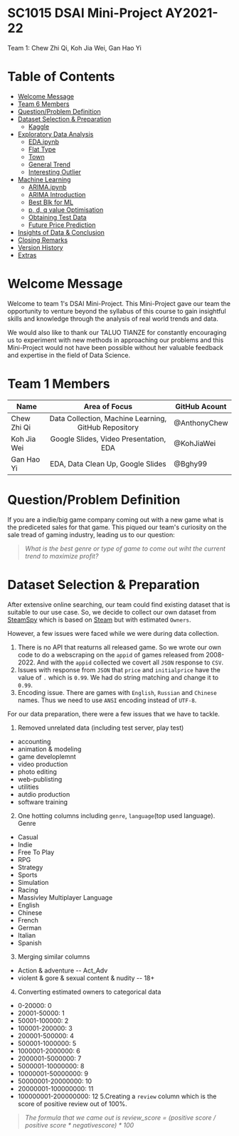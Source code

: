 # SC1015 DSAI Mini-Project AY2021-22

Team 1: Chew Zhi Qi, Koh Jia Wei, Gan Hao Yi

# Table of Contents

- [Welcome Message](#welcome-message)
- [Team 6 Members](#team-6-members)
- [Question/Problem Definition](#questionproblem-definition)
- [Dataset Selection & Preparation](#dataset-selection--preparation)
    - [Kaggle](https://www.kaggle.com/datasets/teyang/singapore-hdb-flat-resale-prices-19902020)
- [Exploratory Data Analysis](#exploratory-data-analysis)
    - [EDA.ipynb](https://github.com/BLTech-py/sc1015/blob/main/EDA.ipynb)
    - [Flat Type](#flat-type)
    - [Town](#town)
    - [General Trend](#general-trend)
    - [Interesting Outlier](#interesting-outlier)
- [Machine Learning](#machine-learning)
    - [ARIMA.ipynb](https://github.com/BLTech-py/sc1015/blob/main/ARIMA.ipynb)
    - [ARIMA Introduction](#arima-introduction)
    - [Best Blk for ML](#best-blk-for-ml)
    - [p, d, q value Optimisation](#p-d-q-value-optimisation)
    - [Obtaining Test Data](#obtaining-test-data)
    - [Future Price Prediction](#future-price-predictionfuture-price-prediction)
- [Insights of Data & Conclusion](#insights-of-data--conclusion)
- [Closing Remarks](#closing-remarks)
- [Version History](#version-history)
- [Extras](#extras)

# Welcome Message

Welcome to team 1's DSAI Mini-Project. This Mini-Project gave our team the opportunity to venture beyond the syllabus of
this course to gain insightful skills and knowledge through the analysis of real world trends and data.

We would also like to thank our TALUO TIANZE for constantly encouraging us to experiment with new methods in
approaching our problems and this Mini-Project would not have been possible without her valuable feedback and expertise
in the field of Data Science.

# Team 1 Members

| Name                 |              Area of Focus               |GitHub Acount|
|----------------------|:----------------------------------------------------:|---|
| Chew Zhi Qi          | Data Collection, Machine Learning, GitHub Repository |@AnthonyChew|
| Koh Jia Wei          | Google Slides, Video Presentation, EDA               |@KohJiaWei|
| Gan Hao Yi           | EDA, Data Clean Up, Google Slides                    |@Bghy99|

# Question/Problem Definition

If you are a indie/big game company coming out with a new game what is the prediceted sales for that game. This piqued our team's curiosity on the sale tread of gaming industry, leading us to our question:

> *What is the best genre or type of game to come out wiht the current trend to maximize profit?*

# Dataset Selection & Preparation

After extensive online searching, our team could find existing dataset that is suitable to our use case. So, we decide to collect our own dataset from [SteamSpy](https://steamspy.com/) which is based on [Steam](https://store.steampowered.com/) but with estimated `Owners`.

However, a few issues were faced while we were during data collection.
1. There is no API that reaturns all released game. So we wrote our own code to do a webscraping on the `appid` of games released from 2008-2022. And with the `appid` collected we covert all `JSON` response to `CSV`.
2. Issues with response from `JSON` that `price` and `initialprice` have the value of `.` which is `0.99`. We had do string matching and change it to `0.99`.
3. Encoding issue. There are games with `English`, `Russian` and `Chinese` names. Thus we need to use `ANSI` encoding instead of `UTF-8`.

For our data preparation, there were a few issues that we have to tackle.
1. Removed unrelated data (including test server, play test)
- accounting
- animation & modeling
- game developlemnt
- video production
- photo editing
- web-publisting
- utilities
- autdio production
- software training
2. One hotting columns including `genre`, `language`(top used language).
Genre
- Casual
- Indie
- Free To Play
- RPG
- Strategy
- Sports
- Simulation
- Racing
- Massivley Multiplayer
Language
- English
- Chinese
- French
- German
- Italian
- Spanish
3. Merging similar columns 
- Action  & adventure -- Act_Adv
- violent & gore & sexual content & nudity -- 18+
4. Converting estimated owners to categorical data 
- 0-20000: 0
- 20001-50000: 1
- 50001-100000: 2
- 100001-200000: 3
- 200001-500000: 4
- 500001-1000000: 5
- 1000001-2000000: 6 
- 2000001-5000000: 7 
- 5000001-10000000: 8 
- 10000001-50000000: 9 
- 50000001-20000000: 10
- 20000001-100000000: 11 
- 100000001-200000000: 12
5.Creating a `review` column which is the score of positive review out of 100%.
> *The formula that we came out is review_score = (positive score / positive score * negativescore) * 100*

